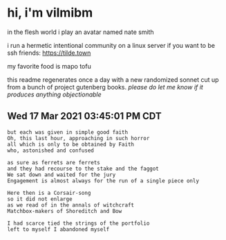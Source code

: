 # hi, i'm vilmibm

in the flesh world i play an avatar named nate smith

i run a hermetic intentional community on a linux server if you want to be ssh friends: https://tilde.town

my favorite food is mapo tofu

this readme regenerates once a day with a new randomized sonnet cut up from a bunch of project gutenberg books.
_please do let me know if it produces anything objectionable_

## Wed 17 Mar 2021 03:45:01 PM CDT

    but each was given in simple good faith
    Oh, this last hour, approaching in such horror
    all which is only to be obtained by Faith
    who, astonished and confused
    
    as sure as ferrets are ferrets
    and they had recourse to the stake and the faggot
    We sat down and waited for the jury
    Engagement is almost always for the run of a single piece only
    
    Here then is a Corsair-song
    so it did not enlarge
    as we read of in the annals of witchcraft
    Matchbox-makers of Shoreditch and Bow
    
    I had scarce tied the strings of the portfolio
    left to myself I abandoned myself
